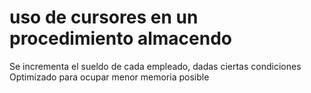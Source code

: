 # uso de cursores en un procedimiento almacendo
Se incrementa el sueldo de cada empleado, dadas ciertas condiciones
Optimizado para ocupar menor memoria posible
